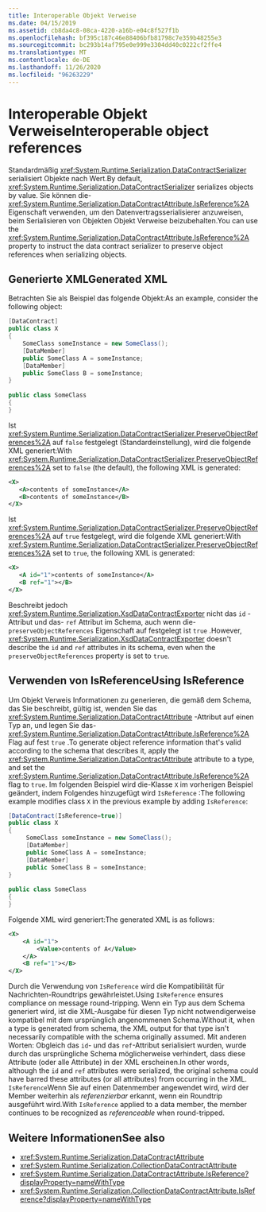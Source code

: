 ```yaml
---
title: Interoperable Objekt Verweise
ms.date: 04/15/2019
ms.assetid: cb8da4c8-08ca-4220-a16b-e04c8f527f1b
ms.openlocfilehash: bf395c187c46e88406bfb81798c7e359b48255e3
ms.sourcegitcommit: bc293b14af795e0e999e3304dd40c0222cf2ffe4
ms.translationtype: MT
ms.contentlocale: de-DE
ms.lasthandoff: 11/26/2020
ms.locfileid: "96263229"
---
```

# <a name="interoperable-object-references"></a><span data-ttu-id="15064-102">Interoperable Objekt Verweise</span><span class="sxs-lookup"><span data-stu-id="15064-102">Interoperable object references</span></span>

<span data-ttu-id="15064-103">Standardmäßig <xref:System.Runtime.Serialization.DataContractSerializer> serialisiert Objekte nach Wert.</span><span class="sxs-lookup"><span data-stu-id="15064-103">By default, <xref:System.Runtime.Serialization.DataContractSerializer> serializes objects by value.</span></span> <span data-ttu-id="15064-104">Sie können die- <xref:System.Runtime.Serialization.DataContractAttribute.IsReference%2A> Eigenschaft verwenden, um den Datenvertragsserialisierer anzuweisen, beim Serialisieren von Objekten Objekt Verweise beizubehalten.</span><span class="sxs-lookup"><span data-stu-id="15064-104">You can use the <xref:System.Runtime.Serialization.DataContractAttribute.IsReference%2A> property to instruct the data contract serializer to preserve object references when serializing objects.</span></span>  
  
## <a name="generated-xml"></a><span data-ttu-id="15064-105">Generierte XML</span><span class="sxs-lookup"><span data-stu-id="15064-105">Generated XML</span></span>  

 <span data-ttu-id="15064-106">Betrachten Sie als Beispiel das folgende Objekt:</span><span class="sxs-lookup"><span data-stu-id="15064-106">As an example, consider the following object:</span></span>  
  
```csharp  
[DataContract]  
public class X  
{  
    SomeClass someInstance = new SomeClass();  
    [DataMember]  
    public SomeClass A = someInstance;  
    [DataMember]  
    public SomeClass B = someInstance;  
}  
  
public class SomeClass
{  
}  
```  
  
 <span data-ttu-id="15064-107">Ist <xref:System.Runtime.Serialization.DataContractSerializer.PreserveObjectReferences%2A> auf `false` festgelegt (Standardeinstellung), wird die folgende XML generiert:</span><span class="sxs-lookup"><span data-stu-id="15064-107">With <xref:System.Runtime.Serialization.DataContractSerializer.PreserveObjectReferences%2A> set to `false` (the default), the following XML is generated:</span></span>  
  
```xml  
<X>  
   <A>contents of someInstance</A>  
   <B>contents of someInstance</B>  
</X>  
```  
  
 <span data-ttu-id="15064-108">Ist <xref:System.Runtime.Serialization.DataContractSerializer.PreserveObjectReferences%2A> auf `true` festgelegt, wird die folgende XML generiert:</span><span class="sxs-lookup"><span data-stu-id="15064-108">With <xref:System.Runtime.Serialization.DataContractSerializer.PreserveObjectReferences%2A> set to `true`, the following XML is generated:</span></span>  
  
```xml  
<X>  
   <A id="1">contents of someInstance</A>  
   <B ref="1"></B>  
</X>  
```  
  
 <span data-ttu-id="15064-109">Beschreibt jedoch <xref:System.Runtime.Serialization.XsdDataContractExporter> nicht das `id` -Attribut und das- `ref` Attribut im Schema, auch wenn die- `preserveObjectReferences` Eigenschaft auf festgelegt ist `true` .</span><span class="sxs-lookup"><span data-stu-id="15064-109">However, <xref:System.Runtime.Serialization.XsdDataContractExporter> doesn't describe the `id` and `ref` attributes in its schema, even when the `preserveObjectReferences` property is set to `true`.</span></span>  
  
## <a name="using-isreference"></a><span data-ttu-id="15064-110">Verwenden von IsReference</span><span class="sxs-lookup"><span data-stu-id="15064-110">Using IsReference</span></span>  

 <span data-ttu-id="15064-111">Um Objekt Verweis Informationen zu generieren, die gemäß dem Schema, das Sie beschreibt, gültig ist, wenden Sie das <xref:System.Runtime.Serialization.DataContractAttribute> -Attribut auf einen Typ an, und legen Sie das- <xref:System.Runtime.Serialization.DataContractAttribute.IsReference%2A> Flag auf fest `true` .</span><span class="sxs-lookup"><span data-stu-id="15064-111">To generate object reference information that's valid according to the schema that describes it, apply the <xref:System.Runtime.Serialization.DataContractAttribute> attribute to a type, and set the <xref:System.Runtime.Serialization.DataContractAttribute.IsReference%2A> flag to `true`.</span></span> <span data-ttu-id="15064-112">Im folgenden Beispiel wird die-Klasse `X` im vorherigen Beispiel geändert, indem Folgendes hinzugefügt wird `IsReference` :</span><span class="sxs-lookup"><span data-stu-id="15064-112">The following example modifies class `X` in the previous example by adding `IsReference`:</span></span>  
  
```csharp
[DataContract(IsReference=true)]
public class X
{  
     SomeClass someInstance = new SomeClass();
     [DataMember]
     public SomeClass A = someInstance;
     [DataMember]
     public SomeClass B = someInstance;
}
  
public class SomeClass
{
}  
````

 <span data-ttu-id="15064-113">Folgende XML wird generiert:</span><span class="sxs-lookup"><span data-stu-id="15064-113">The generated XML is as follows:</span></span>  

```xml
<X>  
    <A id="1">
        <Value>contents of A</Value>  
    </A>
    <B ref="1"></B>  
</X>
```  
  
 <span data-ttu-id="15064-114">Durch die Verwendung von `IsReference` wird die Kompatibilität für Nachrichten-Roundtrips gewährleistet.</span><span class="sxs-lookup"><span data-stu-id="15064-114">Using `IsReference` ensures compliance on message round-tripping.</span></span> <span data-ttu-id="15064-115">Wenn ein Typ aus dem Schema generiert wird, ist die XML-Ausgabe für diesen Typ nicht notwendigerweise kompatibel mit dem ursprünglich angenommenen Schema.</span><span class="sxs-lookup"><span data-stu-id="15064-115">Without it, when a type is generated from schema, the XML output for that type isn't necessarily compatible with the schema originally assumed.</span></span> <span data-ttu-id="15064-116">Mit anderen Worten: Obgleich das `id`- und das `ref`-Attribut serialisiert wurden, wurde durch das ursprüngliche Schema möglicherweise verhindert, dass diese Attribute (oder alle Attribute) in der XML erscheinen.</span><span class="sxs-lookup"><span data-stu-id="15064-116">In other words, although the `id` and `ref` attributes were serialized, the original schema could have barred these attributes (or all attributes) from occurring in the XML.</span></span> <span data-ttu-id="15064-117">`IsReference`Wenn Sie auf einen Datenmember angewendet wird, wird der Member weiterhin als *referenzierbar* erkannt, wenn ein Roundtrip ausgeführt wird.</span><span class="sxs-lookup"><span data-stu-id="15064-117">With `IsReference` applied to a data member, the member continues to be recognized as *referenceable* when round-tripped.</span></span>  
  
## <a name="see-also"></a><span data-ttu-id="15064-118">Weitere Informationen</span><span class="sxs-lookup"><span data-stu-id="15064-118">See also</span></span>

- <xref:System.Runtime.Serialization.DataContractAttribute>
- <xref:System.Runtime.Serialization.CollectionDataContractAttribute>
- <xref:System.Runtime.Serialization.DataContractAttribute.IsReference?displayProperty=nameWithType>
- <xref:System.Runtime.Serialization.CollectionDataContractAttribute.IsReference?displayProperty=nameWithType>
